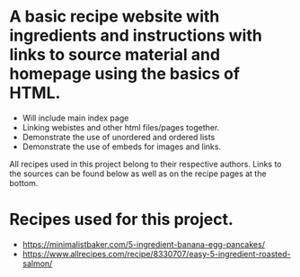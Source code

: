 # A basic recipe website with ingredients and instructions with links to source material and homepage using the basics of HTML.
   - Will include main index page
   - Linking webistes and other html files/pages together.
   - Demonstrate the use of unordered and ordered lists
   - Demonstrate the use of embeds for images and links. 

 All recipes used in this project belong to their respective authors. Links to the sources can be found below as well as on the recipe pages at the bottom. 
# Recipes used for this project.
   - https://minimalistbaker.com/5-ingredient-banana-egg-pancakes/
   - https://www.allrecipes.com/recipe/8330707/easy-5-ingredient-roasted-salmon/

